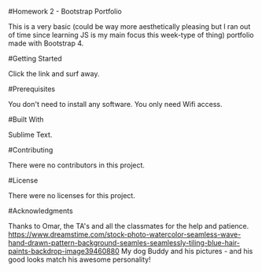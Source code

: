 #Homework 2 - Bootstrap Portfolio

This is a very basic (could be way more aesthetically pleasing but I ran out of time since learning JS is my main focus this week-type of thing) portfolio made with Bootstrap 4.

#Getting Started

Click the link and surf away.

#Prerequisites

You don't need to install any software. You only need Wifi access.

#Built With

Sublime Text.

#Contributing

There were no contributors in this project.

#License

There were no licenses for this project.

#Acknowledgments

Thanks to Omar, the TA's and all the classmates for the help and patience.
https://www.dreamstime.com/stock-photo-watercolor-seamless-wave-hand-drawn-pattern-background-seamles-seamlessly-tiling-blue-hair-paints-backdrop-image39460880
My dog Buddy and his pictures - and his good looks match his awesome personality!
